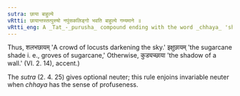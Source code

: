 ```yaml
---
sutra: छाया बाहुल्ये
vRtti: छायान्तस्तत्पुरुषो नपुंसकलिङ्गो भवति बाहुल्ये गम्यमाने ॥
vRtti_eng: A _Tat_-_purusha_ compound ending with the word _chhaya_ 'shadow' is neuter in gender when the sense is that of profuseness of the thing indicated by the first term.
---
```

Thus, शलभछायम् 'A crowd of locusts darkening the sky.' इक्षुछायम् 'the sugarcane shade i. e., groves of sugarcane,' Otherwise, कुड्यच्छाया 'the shadow of a wall.' (VI. 2. 14), accent.)

The _sutra_ (2. 4. 25) gives optional neuter; this rule enjoins invariable neuter when _chhaya_ has the sense of profuseness.
